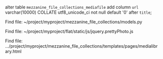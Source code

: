 alter table `mezzanine_file_collections_mediafile` add column `url` varchar(10000) COLLATE utf8_unicode_ci  not null default '0' after `title`;

Find file: ~/project/myproject/mezzanine_file_collections/models.py

Find file: ~/project/myproject/flat/static/js/jquery.prettyPhoto.js

Find file: .../project/myproject/mezzanine_file_collections/templates/pages/medialibrary.html